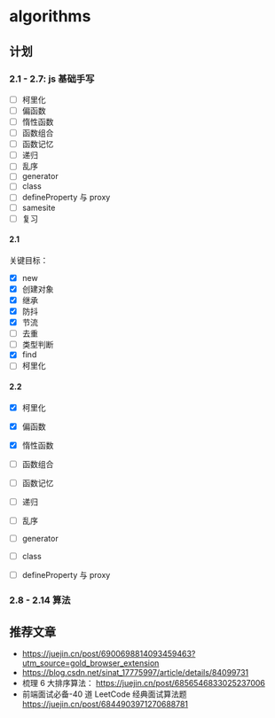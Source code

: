 # algorithms

## 计划

### 2.1 - 2.7: js 基础手写

- [ ] 柯里化
- [ ] 偏函数
- [ ] 惰性函数
- [ ] 函数组合
- [ ] 函数记忆
- [ ] 递归
- [ ] 乱序
- [ ] generator
- [ ] class
- [ ] defineProperty 与 proxy
- [ ] samesite
- [ ] 复习

#### 2.1

关键目标：

- [x] new
- [x] 创建对象
- [x] 继承
- [x] 防抖
- [x] 节流
- [ ] 去重
- [ ] 类型判断
- [x] find
- [ ] 柯里化

#### 2.2

- [x] 柯里化
- [x] 偏函数
- [x] 惰性函数
- [ ] 函数组合
- [ ] 函数记忆
- [ ] 递归
- [ ] 乱序
- [ ] generator
- [ ] class
- [ ] defineProperty 与 proxy


### 2.8 - 2.14 算法

## 推荐文章

- https://juejin.cn/post/6900698814093459463?utm_source=gold_browser_extension
- https://blog.csdn.net/sinat_17775997/article/details/84099731
- 梳理 6 大排序算法： https://juejin.cn/post/6856546833025237006
- 前端面试必备-40 道 LeetCode 经典面试算法题 https://juejin.cn/post/6844903971270688781
